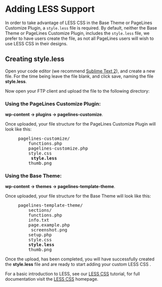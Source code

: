 # Adding LESS Support #

In order to take advantage of LESS CSS in the Base Theme or PageLines Customize Plugin, a `style.less` file is required. By default, neither the Base Theme or PageLines Customize Plugin, includes the `style.less` file, we prefer to have users create the file, as not all PageLines users will wish to use LESS CSS in their designs.

## Creating  style.less ##

Open your code editor (we recommend [Sublime Text 2](http://www.sublimetext.com/2)), and create a new file. For the time being leave the file blank, and click save, naming the file **style.less**.

Now open your FTP client and upload the file to the following directory:

### Using the PageLines Customize Plugin:

**wp-content &rarr; plugins &rarr; pagelines-customize**.

Once uploaded, your file structure for the PageLines Customize Plugin will look like this:

<pre>
	<i class="icon-folder-open"></i> pagelines-customize/
		<i class="icon-file"></i> functions.php
		<i class="icon-file"></i> pagelines-customize.php
		<i class="icon-file"></i> style.css
		<i class="icon-file"></i>  <strong>style.less</strong>
		<i class="icon-file"></i> thumb.png
</pre>



### Using the Base Theme:

**wp-content &rarr; themes &rarr; pagelines-template-theme**.

Once uploaded, your file structure for the Base Theme will look like this:

<pre>
	<i class="icon-folder-open"></i> pagelines-template-theme/
		<i class="icon-folder-open"></i> sections/
		<i class="icon-file"></i> functions.php
		<i class="icon-file"></i> info.txt
		<i class="icon-file"></i> page.example.php
		<i class="icon-file"></i>  screenshot.png
		<i class="icon-file"></i> setup.php
		<i class="icon-file"></i> style.css
		<i class="icon-file"></i> <strong>style.less</strong>
		<i class="icon-file"></i> thumb.png
</pre>

Once the upload, has been completed, you will have successfully created the **style.less** file and are ready to start adding your custom LESS CSS .

For a basic introduction to LESS, see our [LESS CSS](http://docs.pagelines.com/advanced/less-css) tutorial, for full documentation visit the [LESS CSS](http://lesscss.org/) homepage.



